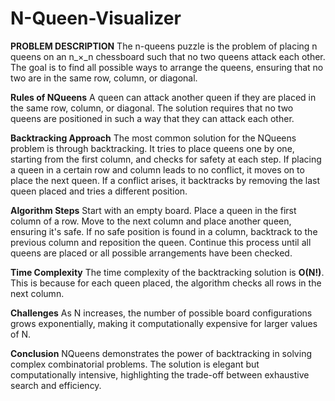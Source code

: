 # N-Queen-Visualizer

**PROBLEM DESCRIPTION**
The n-queens puzzle is the problem of placing n queens on an n_×_n chessboard such that no two queens attack each other. The goal is to find all possible ways to arrange the queens, ensuring that no two are in the same row, column, or diagonal.

**Rules of NQueens**
A queen can attack another queen if they are placed in the same row, column, or diagonal.
The solution requires that no two queens are positioned in such a way that they can attack each other.

**Backtracking Approach**
The most common solution for the NQueens problem is through backtracking.
It tries to place queens one by one, starting from the first column, and checks for safety at each step.
If placing a queen in a certain row and column leads to no conflict, it moves on to place the next queen.
If a conflict arises, it backtracks by removing the last queen placed and tries a different position.

**Algorithm Steps**
Start with an empty board.
Place a queen in the first column of a row.
Move to the next column and place another queen, ensuring it's safe.
If no safe position is found in a column, backtrack to the previous column and reposition the queen.
Continue this process until all queens are placed or all possible arrangements have been checked.

**Time Complexity**
The time complexity of the backtracking solution is **O(N!)**. This is because for each queen placed, the algorithm checks all rows in the next column.

**Challenges**
As N increases, the number of possible board configurations grows exponentially, making it computationally expensive for larger values of N.

**Conclusion**
NQueens demonstrates the power of backtracking in solving complex combinatorial problems.
The solution is elegant but computationally intensive, highlighting the trade-off between exhaustive search and efficiency.

